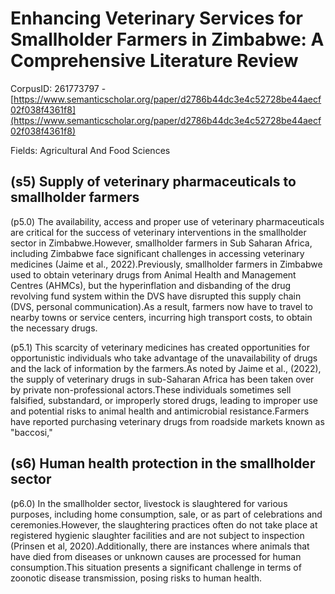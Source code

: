 # Enhancing Veterinary Services for Smallholder Farmers in Zimbabwe: A Comprehensive Literature Review

CorpusID: 261773797 - [https://www.semanticscholar.org/paper/d2786b44dc3e4c52728be44aecf02f038f4361f8](https://www.semanticscholar.org/paper/d2786b44dc3e4c52728be44aecf02f038f4361f8)

Fields: Agricultural And Food Sciences

## (s5) Supply of veterinary pharmaceuticals to smallholder farmers
(p5.0) The availability, access and proper use of veterinary pharmaceuticals are critical for the success of veterinary interventions in the smallholder sector in Zimbabwe.However, smallholder farmers in Sub Saharan Africa, including Zimbabwe face significant challenges in accessing veterinary medicines (Jaime et al., 2022).Previously, smallholder farmers in Zimbabwe used to obtain veterinary drugs from Animal Health and Management Centres (AHMCs), but the hyperinflation and disbanding of the drug revolving fund system within the DVS have disrupted this supply chain (DVS, personal communication).As a result, farmers now have to travel to nearby towns or service centers, incurring high transport costs, to obtain the necessary drugs.

(p5.1) This scarcity of veterinary medicines has created opportunities for opportunistic individuals who take advantage of the unavailability of drugs and the lack of information by the farmers.As noted by Jaime et al., (2022), the supply of veterinary drugs in sub-Saharan Africa has been taken over by private non-professional actors.These individuals sometimes sell falsified, substandard, or improperly stored drugs, leading to improper use and potential risks to animal health and antimicrobial resistance.Farmers have reported purchasing veterinary drugs from roadside markets known as "baccosi,"
## (s6) Human health protection in the smallholder sector
(p6.0) In the smallholder sector, livestock is slaughtered for various purposes, including home consumption, sale, or as part of celebrations and ceremonies.However, the slaughtering practices often do not take place at registered hygienic slaughter facilities and are not subject to inspection (Prinsen et al, 2020).Additionally, there are instances where animals that have died from diseases or unknown causes are processed for human consumption.This situation presents a significant challenge in terms of zoonotic disease transmission, posing risks to human health.
